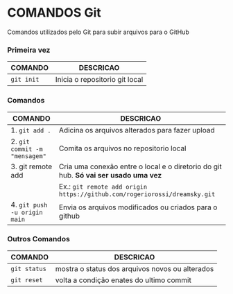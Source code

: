 # COMANDOS Git
Comandos utilizados pelo Git para subir arquivos para o GitHub


### Primeira vez
| COMANDO | DESCRICAO |
| --- | --- |
| `git init` | Inicia o repositorio git local |

### Comandos

| COMANDO | DESCRICAO |
| --- | --- |
| 1. `git add .` | Adicina os arquivos alterados para fazer upload |
| 2. `git commit -m "mensagem"` | Comita os arquivos no repositorio local |
| 3. git remote add <apelido> <caminho do diretorio no github> | Cria uma conexão entre o local e o diretorio do git hub. **Só vai ser usado uma vez** |
| | Ex.: `git remote add origin https://github.com/rogeriorossi/dreamsky.git` |
| 4. `git push -u origin main` | Envia os arquivos modificados ou criados para o github |

### Outros Comandos

| COMANDO | DESCRICAO |
| --- | --- |
| `git status` | mostra o status dos arquivos novos ou alterados |
| `git reset` | volta a condição enates do ultimo commit |
